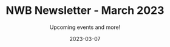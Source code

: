 ---
title: "NWB Newsletter - March 2023"
weight: 2
date: "2023-03-07"
subtitle: "Upcoming events and more!"
image: "https://mcusercontent.com/eacaccc485a4e5f36034bbdbd/images/49eb59d3-0384-25dd-1234-6436b4f62f41.jpg"
ext_link: "https://us3.campaign-archive.com/?u=eacaccc485a4e5f36034bbdbd&id=de1bf36a9c"
tags: announcement, newsletter
---